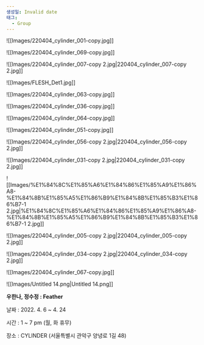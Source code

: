 ```yaml
---
생성일: Invalid date
태그:
  - Group
---
```

  

  

![[Images/220404_cylinder_001-copy.jpg]]

  

  

![[Images/220404_cylinder_069-copy.jpg]]

  

  

![[Images/220404_cylinder_007-copy 2.jpg|220404_cylinder_007-copy 2.jpg]]

  

  

![[Images/FLESH_Det1.jpg]]

  

  

![[Images/220404_cylinder_063-copy.jpg]]

  

  

![[Images/220404_cylinder_036-copy.jpg]]

  

  

![[Images/220404_cylinder_064-copy.jpg]]

  

  

![[Images/220404_cylinder_051-copy.jpg]]

  

  

![[Images/220404_cylinder_056-copy 2.jpg|220404_cylinder_056-copy 2.jpg]]

  

  

![[Images/220404_cylinder_031-copy 2.jpg|220404_cylinder_031-copy 2.jpg]]

  

  

![[Images/%E1%84%8C%E1%85%A6%E1%84%86%E1%85%A9%E1%86%A8-%E1%84%8B%E1%85%A5%E1%86%B9%E1%84%8B%E1%85%B3%E1%86%B7-1 2.jpg|%E1%84%8C%E1%85%A6%E1%84%86%E1%85%A9%E1%86%A8-%E1%84%8B%E1%85%A5%E1%86%B9%E1%84%8B%E1%85%B3%E1%86%B7-1 2.jpg]]

  

  

![[Images/220404_cylinder_005-copy 2.jpg|220404_cylinder_005-copy 2.jpg]]

  

  

![[Images/220404_cylinder_034-copy 2.jpg|220404_cylinder_034-copy 2.jpg]]

  

  

![[Images/220404_cylinder_067-copy.jpg]]

  

  

![[Images/Untitled 14.png|Untitled 14.png]]

  

  

**우한나, 정수정 : Feather**

  

날짜 : 2022. 4. 6 ~ 4. 24

시간 : 1 ~ 7 pm (월, 화 휴무)

장소 : CYLINDER (서울특별시 관악구 양녕로 1길 48)